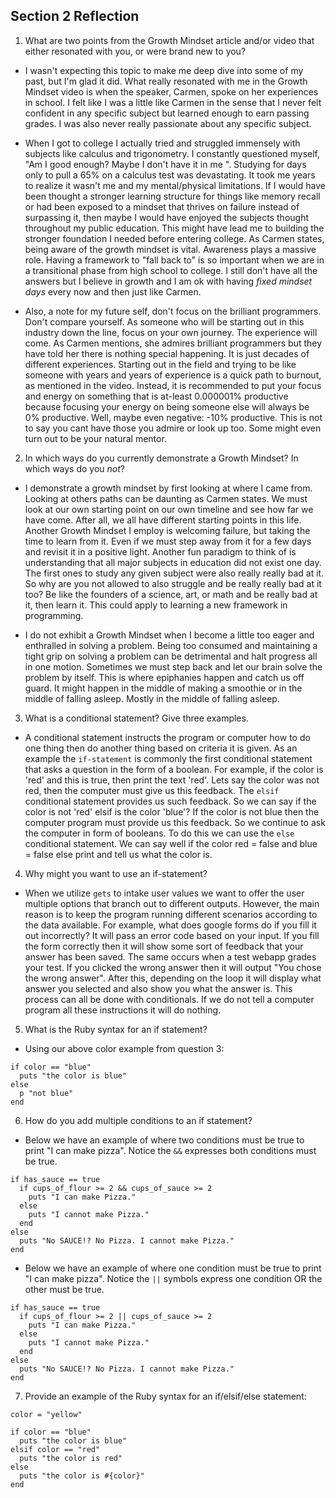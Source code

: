 ## Section 2 Reflection

1. What are two points from the Growth Mindset article and/or video that either resonated with you, or were brand new to you?

* I wasn't expecting this topic to make me deep dive into some of my past, but I'm glad it did. What really resonated with me in the Growth Mindset video is when the speaker, Carmen, spoke on her experiences in school. I felt like I was a little like Carmen in the sense that I never felt confident in any specific subject but learned enough to earn passing grades. I was also never really passionate about any specific subject.

* When I got to college I actually tried and struggled immensely with subjects like calculus and trigonometry. I constantly questioned myself, "Am I good enough? Maybe I don't have it in me ". Studying for days only to pull a 65% on a calculus test was devastating. It took me years to realize it wasn't me and my mental/physical limitations. If I would have been thought a stronger learning structure for things like memory recall or had been exposed to a mindset that thrives on failure instead of surpassing it, then maybe I would have enjoyed the subjects thought throughout my public education. This might have lead me to building the stronger foundation I needed before entering college. As Carmen states, being aware of the growth mindset is vital. Awareness plays a massive role. Having a framework to "fall back to" is so important when we are in a transitional phase from high school to college. I still don't have all the answers but I believe in growth and I am ok with having _fixed mindset days_ every now and then just like Carmen.

* Also, a note for my future self, don't focus on the brilliant programmers. Don't compare yourself. As someone who will be starting out in this industry down the line, focus on your own journey. The experience will come. As Carmen mentions, she admires brilliant programmers but they have told her there is nothing special happening. It is just decades of different experiences. Starting out in the field and trying to be like someone with years and years of experience is a quick path to burnout, as mentioned in the video. Instead, it is recommended to put your focus and energy on something that is at-least 0.000001% productive because focusing your energy on being someone else will always be 0% productive. Well, maybe even negative: -10% productive. This is not to say you cant have those you admire or look up too. Some might even turn out to be your natural mentor.

2. In which ways do you currently demonstrate a Growth Mindset? In which ways do you _not_?

* I demonstrate a growth mindset by first looking at where I came from. Looking at others paths can be daunting as Carmen states. We must look at our own starting point on our own timeline and see how far we have come. After all, we all have different starting points in this life. Another Growth Mindset I employ is welcoming failure, but taking the time to learn from it. Even if we must step away from it for a few days and revisit it in a positive light. Another fun paradigm to think of is understanding that all major subjects in education did not exist one day. The first ones to study any given subject were also really really bad at it. So why are you not allowed to also struggle and be really really bad at it too? Be like the founders of a science, art, or math and be really bad at it, then learn it. This could apply to learning a new framework in programming.

* I do not exhibit a Growth Mindset when I become a little too eager and enthralled in solving a problem. Being too consumed and maintaining a tight grip on solving a problem can be detrimental and halt progress all in one motion. Sometimes we must step back and let our brain solve the problem by itself. This is where epiphanies happen and catch us off guard. It might happen in the middle of making a smoothie or in the middle of falling asleep. Mostly in the middle of falling asleep.

3. What is a conditional statement? Give three examples.

* A conditional statement instructs the program or computer how to do one thing then do another thing based on criteria it is given. As an example the `if-statement` is commonly the first conditional statement that asks a question in the form of a boolean. For example, if the color is 'red' and this is true, then print the text 'red'. Lets say the color was not red, then the computer must give us this feedback. The `elsif` conditional statement provides us such feedback. So we can say if the color is not 'red' elsif is the color 'blue'? If the color is not blue then the computer program must provide us this feedback. So we continue to ask the computer in form of booleans. To do this we can use the `else` conditional statement. We can say well if the color red = false and blue = false else print and tell us what the color is.

4. Why might you want to use an if-statement?

* When we utilize `gets` to intake user values we want to offer the user multiple options that branch out to different outputs. However, the main reason is to keep the program running different scenarios according to the data available. For example, what does google forms do if you fill it out incorrectly? It will pass an error code based on your input. If you fill the form correctly then it will show some sort of feedback that your answer has been saved. The same occurs when a test webapp grades your test. If you clicked the wrong answer then it will output "You chose the wrong answer". After this, depending on the loop it will display what answer you selected and also show you what the answer is. This process can all be done with conditionals. If we do not tell a computer program all these instructions it will do nothing.

5. What is the Ruby syntax for an if statement?

* Using our above color example from question 3:

```
if color == "blue"
  puts "the color is blue"
else
  p "not blue"
end
```

6. How do you add multiple conditions to an if statement?

* Below we have an example of where two conditions must be true to print "I can make pizza". Notice the `&&` expresses both conditions must be true.

```
if has_sauce == true
  if cups_of_flour >= 2 && cups_of_sauce >= 2
    puts "I can make Pizza."
  else
    puts "I cannot make Pizza."
  end
else
  puts "No SAUCE!? No Pizza. I cannot make Pizza."
end
```

* Below we have an example of where one condition must be true to print "I can make pizza". Notice the `||` symbols express one condition OR the other must be true.

```
if has_sauce == true
  if cups_of_flour >= 2 || cups_of_sauce >= 2
    puts "I can make Pizza."
  else
    puts "I cannot make Pizza."
  end
else
  puts "No SAUCE!? No Pizza. I cannot make Pizza."
end
```

7. Provide an example of the Ruby syntax for an if/elsif/else statement:

```
color = "yellow"

if color == "blue"
  puts "the color is blue"
elsif color == "red"
  puts "the color is red"
else
  puts "the color is #{color}"
end
```
